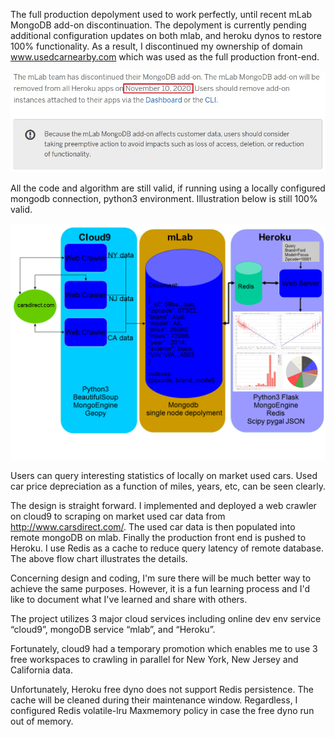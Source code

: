 The full production depolyment used to work perfectly, until recent mLab MongoDB add-on discontinuation. The depolyment is currently pending additional configuration updates on both mlab, and heroku dynos to restore 100% functionality. As a result, I discontinued my ownership of domain www.usedcarnearby.com which was used as the full production front-end.


![image](https://github.com/botaojia/cars/blob/master/mlab_heroku_discontinued.jpg)


All the code and algorithm are still valid, if running using a locally configured mongodb connection, python3 environment.
Illustration below is still 100% valid.

![image](https://github.com/botaojia/cars/blob/master/flowChart.png)

Users can query interesting statistics of locally on market used cars. Used car price depreciation as a function of miles, years, etc, can be seen clearly.

The design is straight forward. I implemented and deployed a web crawler on cloud9 to scraping on market used car data from http://www.carsdirect.com/. The used car data is then populated into remote mongoDB on mlab. Finally the production front end is pushed to Heroku. I use Redis as a cache to reduce  query latency of remote database. The above flow chart illustrates the details.

Concerning design and coding, I'm sure there will be much better way to achieve the same purposes. However, it is a fun learning process and I'd like to document what I've learned and share with others.

The project utilizes 3 major cloud services including online dev env service “cloud9”, mongoDB service “mlab”, and “Heroku”.

Fortunately, cloud9 had a temporary promotion which enables me to use 3 free workspaces to crawling in parallel for New York, New Jersey and California data. 

Unfortunately, Heroku free dyno does not support Redis persistence. The cache will be cleaned during their maintenance window. Regardless, I configured Redis volatile-lru Maxmemory policy in case the free dyno run out of memory.
